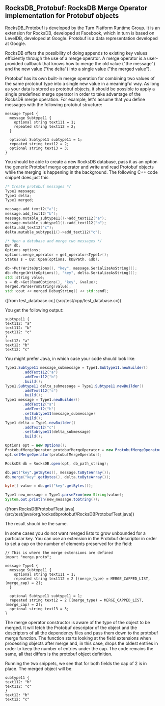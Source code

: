 ## RocksDB_Protobuf: RocksDB Merge Operator implementation for Protobuf objects

RocksDB_Protobuf is developed by the Turn Platform Runtime Group. It
is an extension for RocksDB, developed at Facebook, which in turn is based on
LevelDB, developed at Google. Protobuf is a data representation
developed at Google.

RocksDB offers the possibility of doing appends to existing key values
efficiently through the use of a merge operator. A merge operator is a
user-provided callback that knows how to merge the old value ("the
message") and the new value ("the delta") into a single value
("the merged value").

Protobuf has its own built-in merge operation for combining two values
of the same protobuf type into a single new value in a meaningful
way. As long as your data is stored as protobuf objects, it should be
possible to apply a single predefined merge operator in order to take
advantage of the RocksDB merge operation. For example, let's assume
that you define messages with the following protobuf structure:

```
message Type1 {
  message Subtype11 {
    optional string text111 = 1;
    repeated string text112 = 2;
  }

  optional Subtype11 subtype11 = 1;
  repeated string text12 = 2;
  optional string text13 = 3;
}
```

You should be able to create a new RocksDB database, pass it as an
option the generic Protobuf merge operator and write and read Protobuf
objects while the merging is happening in the background. The
following C++ code snippet does just this:


```C++
/* Create protobuf messages */
Type1 message;
Type1 delta;
Type1 merged;

message.add_text12("a");
message.add_text12("b");
message.mutable_subtype11()->add_text112("a");
message.mutable_subtype11()->add_text112("b");
delta.add_text12("c");
delta.mutable_subtype11()->add_text112("c");

/* Open a database and merge two messages */
DB* db;
Options options;
options.merge_operator = get_operator<Type1>();
Status s = DB::Open(options, kDBPath, &db);

db->Put(WriteOptions(), "key", message.SerializeAsString());
db->Merge(WriteOptions(), "key", delta.SerializeAsString());
std::string value;
s = db->Get(ReadOptions(), "key", &value);
merged.ParseFromString(value);
std::cout << merged.DebugString() << std::endl;
```
([from test_database.cc] (src/test/cpp/test_database.cc))

You get the following output:

```
subtype11 {
text112: "a"
text112: "b"
text112: "c"
}
text12: "a"
text12: "b"
text12: "c"
```

You might prefer Java, in which case your code should look like:

```Java
Type1.Subtype11 message_submessage = Type1.Subtype11.newBuilder()
		.addText112("a")
		.addText112("b")
		.build();
Type1.Subtype11 delta_submessage = Type1.Subtype11.newBuilder()
		.addText112("c")
		.build();
Type1 message = Type1.newBuilder()
		.addText12("a")
		.addText12("b")
		.setSubtype11(message_submessage)
		.build();
Type1 delta = Type1.newBuilder()
		.addText12("c")
		.setSubtype11(delta_submessage)
		.build();

Options opt = new Options();
ProtobufMergeOperator protobufMergeOperator = new ProtobufMergeOperator(Type1.class);
opt.setMergeOperator(protobufMergeOperator);

RocksDB db = RocksDB.open(opt, db_path_string);

db.put("key".getBytes(), message.toByteArray());
db.merge("key".getBytes(), delta.toByteArray());

byte[] value = db.get("key".getBytes());

Type1 new_message = Type1.parseFrom(new String(value);
System.out.println(new_message.toString());
```
([from RocksDBProtobufTest.java] (src/test/java/org/rocksdbprotobuf/RocksDBProtobufTest.java))

The result should be the same.

In some cases you do not want merged lists to grow unbounded for a
particular key. You can use an extension in the Protobuf descriptor in
order to set a cap on the number of elements preserved for the field:

```
// This is where the merge extensions are defined
import "merge.proto";

message Type1 {
  message Subtype11 {
    optional string text111 = 1;
    repeated string text112 = 2 [(merge_type) = MERGE_CAPPED_LIST, (merge_cap) = 2];
  }

  optional Subtype11 subtype11 = 1;
  repeated string text12 = 2 [(merge_type) = MERGE_CAPPED_LIST, (merge_cap) = 2];
  optional string text13 = 3;
}
```

The merge operator constructor is aware of the type of the object to
be merged. It will fetch the Protobuf descriptor of the object and the
descriptors of all the dependency files and pass them down to the
protobuf merge function. The function starts looking at the field
extensions when processing objects after merge and, in this case, drops
the oldest entries in order to keep the number of entries under the
cap. The code remains the same, all that differs is the protobuf
object definition.

Running the two snippets, we see that for both fields the cap of 2 is
in place. The merged object will be:
```
subtype11 {
text112: "b"
text112: "c"
}
text12: "b"
text12: "c"
```
